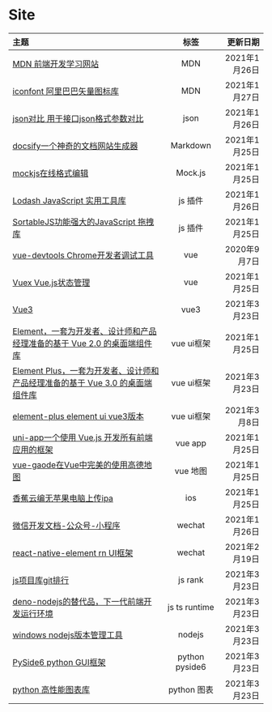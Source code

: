 # Site
| 主题                                                                                                                                          |     标签      |      更新日期 |
| :-------------------------------------------------------------------------------------------------------------------------------------------- | :-----------: | ------------: |
| [MDN 前端开发学习网站](https://developer.mozilla.org/zh-CN/)                                                                                  |      MDN      | 2021年1月26日 |
| [iconfont  阿里巴巴矢量图标库](https://www.iconfont.cn/)                                                                                      |      MDN      | 2021年1月27日 |
| [json对比 用于接口json格式参数对比](https://www.sojson.com/jsondiff.html)                                                                     |     json      | 2021年1月26日 |
| [docsify一个神奇的文档网站生成器](https://docsify.js.org/#/zh-cn/)                                                                            |   Markdown    | 2021年1月25日 |
| [mockjs在线格式编辑](http://mockjs.com/0.1/editor.html#help)                                                                                  |    Mock.js    | 2021年1月25日 |
| [Lodash JavaScript 实用工具库](https://www.lodashjs.com/)                                                                                     |    js 插件    | 2021年1月26日 |
| [SortableJS功能强大的JavaScript 拖拽库](http://www.sortablejs.com)                                                                            |    js 插件    | 2021年1月25日 |
| [vue-devtools Chrome开发者调试工具](https://github.com/vuejs/vue-devtools)                                                                    |      vue      |  2020年9月7日 |
| [Vuex Vue.js状态管理](https://vuex.vuejs.org/zh/guide/)                                                                                       |      vue      | 2021年1月25日 |
| [Vue3](https://v3.cn.vuejs.org)                                                                                                               |     vue3      | 2021年3月23日 |
| [Element，一套为开发者、设计师和产品经理准备的基于 Vue 2.0 的桌面端组件库](https://element.eleme.cn/#/zh-CN/component/installation)           |  vue ui框架   | 2021年1月25日 |
| [Element Plus，一套为开发者、设计师和产品经理准备的基于 Vue 3.0 的桌面端组件库](https://element-plus.gitee.io/#/zh-CN/component/installation) |  vue ui框架   | 2021年3月23日 |
| [element-plus element ui vue3版本](https://element-plus.gitee.io/#/zh-CN/component/installation)                                              |  vue ui框架   |  2021年3月8日 |
| [uni-app一个使用 Vue.js 开发所有前端应用的框架](https://uniapp.dcloud.net.cn/quickstart-cli)                                                  |    vue app    | 2021年1月25日 |
| [vue-gaode在Vue中完美的使用高德地图](http://vue-gaode.rxshc.com/)                                                                             |   vue 地图    | 2021年1月25日 |
| [香蕉云编无苹果电脑上传ipa](https://www.yunedit.com/)                                                                                         |      ios      | 2021年1月25日 |
| [微信开发文档-公众号-小程序](https://developers.weixin.qq.com/doc/)                                                                           |    wechat     | 2021年1月26日 |
| [react-native-element rn UI框架](https://reactnativeelements.com/docs/)                                                                       |    wechat     | 2021年2月19日 |
| [js项目库git排行](https://bestofjs.org/)                                                                                                      |    js rank    | 2021年3月23日 |
| [deno-nodejs的替代品，下一代前端开发运行环境](https://deno.land/)                                                                             | js ts runtime | 2021年3月23日 |
| [windows nodejs版本管理工具](https://github.com/coreybutler/nvm-windows/releases)                                                             |    nodejs     | 2021年3月23日 |
| [PySide6 python GUI框架](https://doc.qt.io/qtforpython/PySide6/QtGui/index.html)                                                             |    python pyside6     | 2021年3月23日 |
| [python 高性能图表库](https://matplotlib.org/)                                                             |    python 图表     | 2021年3月23日 |

